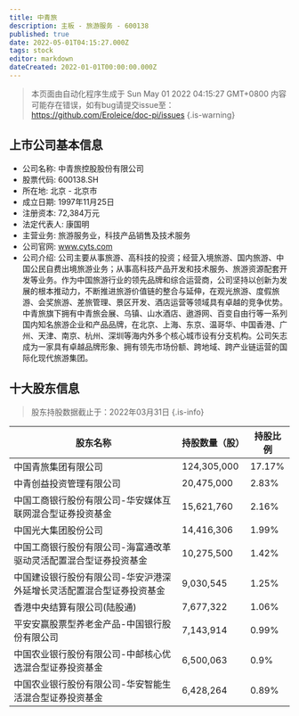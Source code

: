 ```yaml
---
title: 中青旅
description: 主板 - 旅游服务 - 600138
published: true
date: 2022-05-01T04:15:27.000Z
tags: stock
editor: markdown
dateCreated: 2022-01-01T00:00:00.000Z
---
```


> 本页面由自动化程序生成于 Sun May 01 2022 04:15:27 GMT+0800
> 内容可能存在错误，如有bug请提交issue至：https://github.com/Eroleice/doc-pi/issues
{.is-warning}

## 上市公司基本信息
- 公司名称: 中青旅控股股份有限公司
- 股票代码: 600138.SH
- 所在地: 北京 - 北京市
- 成立日期: 1997年11月25日
- 注册资本: 72,384万元
- 法定代表人: 康国明
- 主营业务: 旅游服务业，科技产品销售及技术服务
- 公司官网: www.cyts.com
- 公司介绍: 公司主要从事旅游、高科技的投资；经营入境旅游、国内旅游、中国公民自费出境旅游业务；从事高科技产品开发和技术服务、旅游资源配套开发等业务。作为中国旅游行业的领先品牌和综合运营商，公司坚持以创新为发展的根本推动力，不断推进旅游价值链的整合与延伸，在观光旅游、度假旅游、会奖旅游、差旅管理、景区开发、酒店运营等领域具有卓越的竞争优势。中青旅旗下拥有中青旅会展、乌镇、山水酒店、遨游网、百变自由行等一系列国内知名旅游企业和产品品牌，在北京、上海、东京、温哥华、中国香港、广州、天津、南京、杭州、深圳等海内外多个核心城市设有分支机构。公司矢志成为一家具有卓越品牌形象、拥有领先市场份额、跨地域、跨产业链运营的国际化现代旅游集团。


## 十大股东信息
> 股东持股数据截止于：2022年03月31日
{.is-info}

| 股东名称 | 持股数量（股） | 持股比例 |
| --- | --- | --- |
| 中国青旅集团有限公司 | 124,305,000 | 17.17% |
| 中青创益投资管理有限公司 | 20,475,000 | 2.83% |
| 中国工商银行股份有限公司-华安媒体互联网混合型证券投资基金 | 15,621,760 | 2.16% |
| 中国光大集团股份公司 | 14,416,306 | 1.99% |
| 中国工商银行股份有限公司-海富通改革驱动灵活配置混合型证券投资基金 | 10,275,500 | 1.42% |
| 中国建设银行股份有限公司-华安沪港深外延增长灵活配置混合型证券投资基金 | 9,030,545 | 1.25% |
| 香港中央结算有限公司(陆股通) | 7,677,322 | 1.06% |
| 平安安赢股票型养老金产品-中国银行股份有限公司 | 7,143,914 | 0.99% |
| 中国农业银行股份有限公司-中邮核心优选混合型证券投资基金 | 6,500,063 | 0.9% |
| 中国农业银行股份有限公司-华安智能生活混合型证券投资基金 | 6,428,264 | 0.89% |




